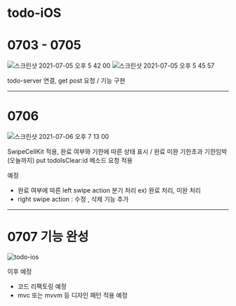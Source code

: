 # todo-iOS

# 0703 - 0705

![스크린샷 2021-07-05 오후 5 42 00](https://user-images.githubusercontent.com/73145656/124443718-df006c80-ddb8-11eb-8958-dc9619e53521.png)
![스크린샷 2021-07-05 오후 5 45 57](https://user-images.githubusercontent.com/73145656/124443728-e0ca3000-ddb8-11eb-98de-c3fd84fa96a7.png)

todo-server 연결,
get post 요청 / 기능 구현

---

# 0706

![스크린샷 2021-07-06 오후 7 13 00](https://user-images.githubusercontent.com/73145656/124583638-3e7c7c00-de8e-11eb-9b86-64e090e9c3a0.png)


SwipeCellKit 적용,
완료 여부와 기한에 따른 상태 표시 / 완료 미완 기한초과 기한임박(오늘까지)
put todoIsClear:id 메소드 요청 적용

예정
- 완료 여부에 따른 left swipe action 분기 처리 ex) 완료 처리, 미완 처리
- right swipe action : 수정 , 삭제 기능 추가

---

# 0707 기능 완성

![todo-ios](https://user-images.githubusercontent.com/73145656/124736804-5584a200-df52-11eb-898e-2f435147711d.gif)


이후 예정
- 코드 리팩토링 예정
- mvc 또는 mvvm 등 디자인 패턴 적용 예정

